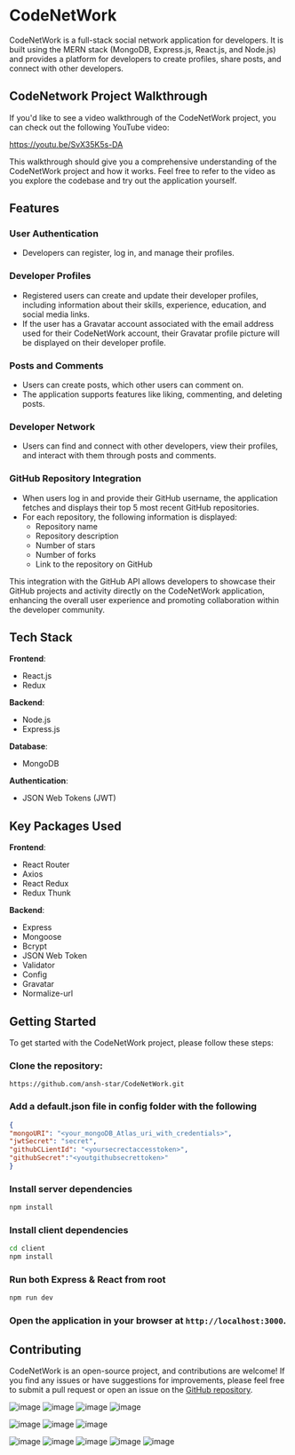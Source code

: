 # CodeNetWork

CodeNetWork is a full-stack social network application for developers. It is built using the MERN stack (MongoDB, Express.js, React.js, and Node.js) and provides a platform for developers to create profiles, share posts, and connect with other developers.

## CodeNetwork Project Walkthrough

If you'd like to see a video walkthrough of the CodeNetWork project, you can check out the following YouTube video:

https://youtu.be/SvX35K5s-DA

This walkthrough should give you a comprehensive understanding of the CodeNetWork project and how it works. Feel free to refer to the video as you explore the codebase and try out the application yourself.

## Features

### User Authentication
- Developers can register, log in, and manage their profiles.

### Developer Profiles
- Registered users can create and update their developer profiles, including information about their skills, experience, education, and social media links.
- If the user has a Gravatar account associated with the email address used for their CodeNetWork account, their Gravatar profile picture will be displayed on their developer profile.

### Posts and Comments
- Users can create posts, which other users can comment on.
- The application supports features like liking, commenting, and deleting posts.

### Developer Network
- Users can find and connect with other developers, view their profiles, and interact with them through posts and comments.

### GitHub Repository Integration
- When users log in and provide their GitHub username, the application fetches and displays their top 5 most recent GitHub repositories.
- For each repository, the following information is displayed:
  - Repository name
  - Repository description
  - Number of stars
  - Number of forks
  - Link to the repository on GitHub

This integration with the GitHub API allows developers to showcase their GitHub projects and activity directly on the CodeNetWork application, enhancing the overall user experience and promoting collaboration within the developer community.

## Tech Stack

**Frontend**:
- React.js
- Redux

**Backend**:
- Node.js
- Express.js

**Database**:
- MongoDB

**Authentication**:
- JSON Web Tokens (JWT)

## Key Packages Used

**Frontend**:
- React Router
- Axios
- React Redux
- Redux Thunk

**Backend**:
- Express
- Mongoose
- Bcrypt
- JSON Web Token
- Validator
- Config
- Gravatar
- Normalize-url


## Getting Started

To get started with the CodeNetWork project, please follow these steps:

### Clone the repository:
   ```
   https://github.com/ansh-star/CodeNetWork.git
   ```
### Add a default.json file in config folder with the following

   ```json
   {
  "mongoURI": "<your_mongoDB_Atlas_uri_with_credentials>",
  "jwtSecret": "secret",
  "githubCLientId": "<yoursecrectaccesstoken>",
  "githubSecret":"<youtgithubsecrettoken>"
   }
   ```

### Install server dependencies

```bash
npm install
```

### Install client dependencies

```bash
cd client
npm install
```

### Run both Express & React from root

```bash
npm run dev
```
### Open the application in your browser at `http://localhost:3000`.

## Contributing

CodeNetWork is an open-source project, and contributions are welcome! If you find any issues or have suggestions for improvements, please feel free to submit a pull request or open an issue on the [GitHub repository](https://github.com/ansh-star/CodeNetWork).

![image](https://github.com/ansh-star/CodeNetWork/assets/96314656/0154bc4d-250c-459d-864e-8bda82722d97)
![image](https://github.com/ansh-star/CodeNetWork/assets/96314656/01bf5547-58be-4404-9ebe-57faf34acb8e)
![image](https://github.com/ansh-star/CodeNetWork/assets/96314656/aeb5da05-85a2-4cf5-bea2-e613036c3ae5)
![image](https://github.com/ansh-star/CodeNetWork/assets/96314656/e9a86ab8-2a1c-4d2b-acf7-53dbf1536f27)

![image](https://github.com/ansh-star/CodeNetWork/assets/96314656/2ef9caef-16e1-43cd-a157-3241b4353bfb)
![image](https://github.com/ansh-star/CodeNetWork/assets/96314656/b44f2ed7-268d-4b79-b02d-d3ae7403e832)
![image](https://github.com/ansh-star/CodeNetWork/assets/96314656/d9b2fdd3-ec1f-49b8-bae4-637637f07dfa)

![image](https://github.com/ansh-star/CodeNetWork/assets/96314656/2bab3202-a8b2-46ba-9a5d-52bca3035270)
![image](https://github.com/ansh-star/CodeNetWork/assets/96314656/dae6d098-c0bd-48ec-b109-b7b3fa00e159)
![image](https://github.com/ansh-star/CodeNetWork/assets/96314656/52dee0bd-5ff6-4655-b5f2-d9bba03891d8)
![image](https://github.com/ansh-star/CodeNetWork/assets/96314656/d1225b47-9c80-40b5-a834-11bdf4bc161c)
![image](https://github.com/ansh-star/CodeNetWork/assets/96314656/89cb172a-1cc9-45af-ab2f-3032794c24b7)
